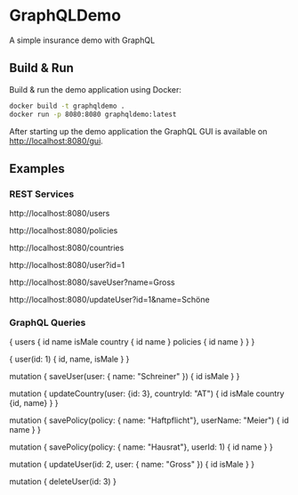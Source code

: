 # GraphQLDemo

A simple insurance demo with GraphQL

## Build & Run

Build & run the demo application using Docker:

```bash
docker build -t graphqldemo .
docker run -p 8080:8080 graphqldemo:latest
```

After starting up the demo application the GraphQL GUI is available on [http://localhost:8080/gui](http://localhost:8080/gui).

## Examples
### REST Services
http://localhost:8080/users

http://localhost:8080/policies

http://localhost:8080/countries

http://localhost:8080/user?id=1

http://localhost:8080/saveUser?name=Gross

http://localhost:8080/updateUser?id=1&name=Schöne

### GraphQL Queries

{
  users {
    id
    name
    isMale
    country {
      id
      name
    }
    policies {
      id
      name
    }
  }
}

{ user(id: 1) { id, name, isMale } }

mutation {
  saveUser(user: { name: "Schreiner" }) {
    id
    isMale
  }
}

mutation {
  updateCountry(user: {id: 3}, countryId: "AT") {
    id
    isMale
    country {id, name}
  }
}

mutation {
  savePolicy(policy: { name: "Haftpflicht"}, userName: "Meier") {
    id
    name
  }
}

mutation {
  savePolicy(policy: { name: "Hausrat"}, userId: 1) {
    id
    name
  }
}

mutation {
  updateUser(id: 2, user: { name: "Gross" }) {
    id
    isMale
  }
}

mutation {
  deleteUser(id: 3) 
}
